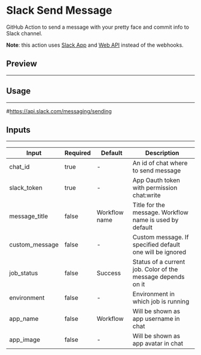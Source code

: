 # Slack Send Message

GitHub Action to send a message with your pretty face and commit info to Slack channel. 

**Note**: this action uses [Slack App](https://api.slack.com/start/apps) and [Web API](https://api.slack.com/web) instead of the webhooks.

## Preview
-------


## Usage
-------


#https://api.slack.com/messaging/sending

## Inputs
-------

| Input          | Required | Default       | Description                                                 |
|----------------|----------|---------------|-------------------------------------------------------------|
| chat_id        | true     | -             | An id of chat where to send message                         |
| slack_token    | true     | -             | App Oauth token with permission chat:write                  |
| message_title  | false    | Workflow name | Title for the message. Workflow name is used by default     |
| custom_message | false    | -             | Custom message. If specified default one will be ignored    |
| job_status     | false    | Success       | Status of a current job. Color of the message depends on it |
| environment    | false    | -             | Environment in which job is running                         |
| app_name       | false    | Workflow      | Will be shown as app username in chat                       |
| app_image      | false    | -             | Will be shown as app avatar in chat                         |